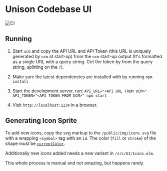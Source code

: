 Unison Codebase UI
==================

![CI](https://github.com/unisonweb/codebase-ui/workflows/CI/badge.svg)

Running
-------

1. Start `ucm` and copy the API URL and API Token (this URL is uniquely generated
   by `ucm` at start-up) from the `ucm` start-up output (It's formatted as
   a single URL with a query string. Get the token by from the query string, splitting on the `?`).

2. Make sure the latest dependencies are installed with by running `npm install`

3. Start the development server, run: `API_URL="<API URL FROM UCM>" API_TOKEN="<API TOKEN FROM UCM>" npm start`

4. Visit `http://localhost:1234` in a browser.

Generating Icon Sprite
----------------------

To add new icons, copy the svg markup to the `/public/img/icons.svg` file with
a wrapping `<symbol>` tag with an `id`. The color (`fill` or `stroke`) of the
shape must be
[`currentColor`](https://developer.mozilla.org/en-US/docs/Web/SVG/Attribute/color).

Additionally new icons added needs a new variant in `/src/UI/Icons.elm`.

This whole process is manual and not amazing, but happens rarely.
